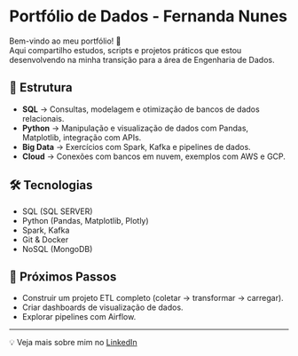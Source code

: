 # Portfólio de Dados - Fernanda Nunes

Bem-vindo ao meu portfólio! 🚀  
Aqui compartilho estudos, scripts e projetos práticos que estou desenvolvendo na minha transição para a área de Engenharia de Dados.  

## 📂 Estrutura
- **SQL** → Consultas, modelagem e otimização de bancos de dados relacionais.  
- **Python** → Manipulação e visualização de dados com Pandas, Matplotlib, integração com APIs.  
- **Big Data** → Exercícios com Spark, Kafka e pipelines de dados.  
- **Cloud** → Conexões com bancos em nuvem, exemplos com AWS e GCP.  

## 🛠 Tecnologias
- SQL (SQL SERVER)  
- Python (Pandas, Matplotlib, Plotly)  
- Spark, Kafka  
- Git & Docker  
- NoSQL (MongoDB)  

## 📌 Próximos Passos
- Construir um projeto ETL completo (coletar → transformar → carregar).  
- Criar dashboards de visualização de dados.  
- Explorar pipelines com Airflow.  

---
💡 Veja mais sobre mim no [LinkedIn](https://www.linkedin.com/in/fernanda-nunes-182708158/) 
